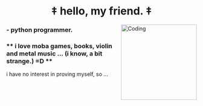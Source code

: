 <h1 align="center">‡ hello, my friend. ‡</h1>
<img align="right" alt="Coding" width="200" src="https://i.imgflip.com/91t2qa.jpg">

<h3 align="left">- python programmer.</h3>
<h3 align="left">** i love moba games, books, violin and metal music ... (i know, a bit strange.) =D **</h3>

<p align="left">i have no interest in proving myself, so ...</p>
